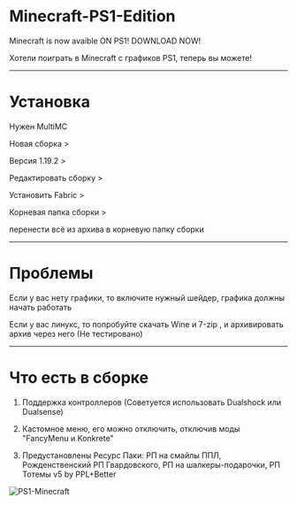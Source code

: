 # Minecraft-PS1-Edition
Minecraft is now avaible ON PS1! DOWNLOAD NOW!

Хотели поиграть в Minecraft с графиков PS1, теперь вы можете!

-----------------------------

# Установка

Нужен MultiMC

Новая сборка > 

Версия 1.19.2 > 

Редактировать сборку > 

Установить Fabric > 

Корневая папка сборки > 

перенести всё из архива в корневую папку сборки

-----------------------------

# Проблемы
Если у вас нету графики, то включите нужный шейдер, графика должны начать работать

Если у вас линукс, то попробуйте скачать Wine и 7-zip , и архивировать архив через него (Не тестировано)

-----------------------------

# Что есть в сборке
1. Поддержка контроллеров (Советуется использовать Dualshock или Dualsense)

2. Кастомное меню, его можно отключить, отключив моды "FancyMenu и Konkrete"

3. Предустановлены Ресурс Паки: РП на смайлы ППЛ, Рожденственский РП Гвардовского, РП на шалкеры-подарочки, РП Тотемы v5 by PPL+Better

![PS1-Minecraft](https://user-images.githubusercontent.com/95398007/210810874-0c5ce5dd-fc0e-4475-aa9a-f07f757d245e.png)

